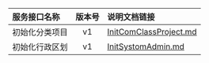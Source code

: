   
| 服务接口名称 | 版本号 | 说明文档链接 |  
| :----------------- | :-----: | :---------------- |  
| 初始化分类项目 | v1 | [InitComClassProject.md](https://github.com/Zhang-Monica/gitMd/blob/master/EpeisPlat/PlatDataInitServer/InitComClassProject.md) |  
| 初始化行政区划 | v1 | [InitSystomAdmin.md](https://github.com/Zhang-Monica/gitMd/blob/master/EpeisPlat/PlatDataInitServer/InitSystomAdmin.md) |  
  
